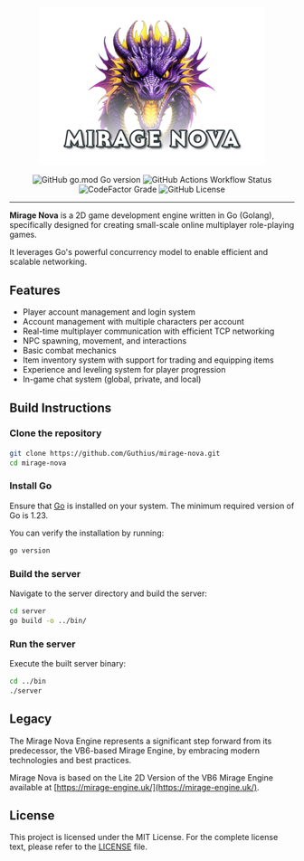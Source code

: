 <div align="center">
    <img src="assets/logo.png" width="400">

![GitHub go.mod Go version](https://img.shields.io/github/go-mod/go-version/guthius/mirage-nova)
![GitHub Actions Workflow Status](https://img.shields.io/github/actions/workflow/status/Guthius/mirage-nova/go.yml)
![CodeFactor Grade](https://img.shields.io/codefactor/grade/github/guthius/mirage-nova)
![GitHub License](https://img.shields.io/github/license/Guthius/mirage-nova)

</div>

---

**Mirage Nova** is a 2D game development engine written in Go (Golang), specifically designed for creating small-scale online multiplayer role-playing games.

It leverages Go's powerful concurrency model to enable efficient and scalable networking.

## Features

- Player account management and login system
- Account management with multiple characters per account
- Real-time multiplayer communication with efficient TCP networking
- NPC spawning, movement, and interactions
- Basic combat mechanics
- Item inventory system with support for trading and equipping items
- Experience and leveling system for player progression
- In-game chat system (global, private, and local)

## Build Instructions

### Clone the repository
```bash
git clone https://github.com/Guthius/mirage-nova.git
cd mirage-nova
```

### Install Go

Ensure that [Go](https://golang.org/dl/) is installed on your system. The minimum required version of Go is 1.23.

You can verify the installation by running:
```bash
go version
```

### Build the server

Navigate to the server directory and build the server:
```bash
cd server
go build -o ../bin/
```

### Run the server

Execute the built server binary:
```bash
cd ../bin
./server
```

## Legacy

The Mirage Nova Engine represents a significant step forward from its predecessor, the VB6-based Mirage Engine, by embracing modern technologies and best practices.

Mirage Nova is based on the Lite 2D Version of the VB6 Mirage Engine available at [https://mirage-engine.uk/](https://mirage-engine.uk/).

## License

This project is licensed under the MIT License. For the complete license text, please refer to the [LICENSE](LICENSE) file.